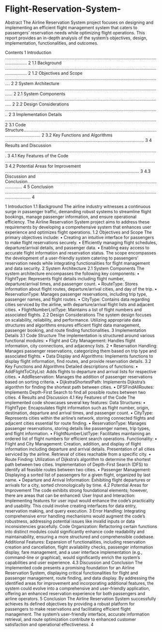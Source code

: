 # Flight-Reservation-System-

  
Abstract 
The Airline Reservation System project focuses on designing and implementing an efficient flight 
management system that caters to passengers’ reservation needs while optimizing flight operations. This 
report provides an in-depth analysis of the system’s objectives, design, implementation, functionalities, and 
outcomes. 
 
Contents 
1 Introduction .............................................................................................................................................. 2 
1.1 Background .............................................................................................................................................. 2 
1.2 Objectives and Scope ................................................................................................................................ 2 
2 System Architecture .................................................................................................................................. 2 
2.1 System Components ................................................................................................................................. 2 
2.2 Design Considerations .............................................................................................................................. 2 
3 Implementation Details ............................................................................................................................ 2 
3.1 Code Structure.......................................................................................................................................... 2 
3.2 Key Functions and Algorithms .................................................................................................................. 3 
4 Results and Discussion ............................................................................................................................. 3 
4.1 Key Features of the Code ........................................................................................................................... 3 
4.2 Potential Areas for Improvement .............................................................................................................. 3 
4.3 Discussion and Conclusion........................................................................................................................ 4 
5 Conclusion ................................................................................................................................................. 4 
 
1 Introduction 
1.1 Background 
The airline industry witnesses a continuous surge in passenger traffic, demanding robust systems to streamline 
flight bookings, manage passenger information, and ensure operational efficiency. The Airline Reservation 
System project aims to address these requirements by developing a comprehensive system that enhances user 
experience and optimizes flight operations. 
1.2 Objectives and Scope 
The primary objectives include: 
• Creating an intuitive interface for passengers to make flight reservations securely. 
• Efficiently managing flight schedules, departure/arrival details, and passenger data. 
• Enabling easy access to accurate flight information and reservation status. 
The scope encompasses the development of a user-friendly system catering to passengers’ reservation needs 
while integrating functionalities for flight management and data security. 
2 System Architecture 
2.1 System Components 
The system architecture encompasses the following key components: 
• FlightType: Represents flight details including flight number, departure/arrival times, and passenger 
count. 
• RouteType: Stores information about flight routes, departure/arrival cities, and day of the trip. 
• ReservationType: Manages passenger reservations, including trip type, passenger names, and flight 
routes. 
• CityType: Contains data regarding cities serviced by the airline, with departure/arrival flight lists and 
adjacent cities. 
• FlightNumberListType: Maintains a list of flight numbers and associated flights. 
2.2 Design Considerations 
The system design focuses on scalability, reliability, and performance. Utilizing appropriate data structures and 
algorithms ensures efficient flight data management, passenger booking, and route finding functionalities. 
3 Implementation Details 
3.1 Code Structure 
The implementation is structured around various functional modules: 
• Flight and City Management: Handles flight information, city connections, and adjacency lists. 
2 
• Reservation Handling: Manages passenger reservations, categorizing them based on trip type and 
associated flights. 
• Data Display and Algorithms: Implements functions to display flight information, find routes, and 
provide reservation details. 
3.2 Key Functions and Algorithms 
Detailed descriptions of functions: 
• AddFlightToCityList: Adds flights to departure and arrival lists for respective cities. 
• AddReservation: Manages the addition of passenger reservations based on sorting criteria. 
• DijkstraShortestPath: Implements Dijkstra’s algorithm for finding the shortest path between cities. 
• DFSFindAllRoutes: Implements Depth-First Search to find all possible routes between two cities. 
4 Results and Discussion 
4.1 Key Features of the Code 
The implemented code showcases several key features: Data 
Structures: 
• FlightType: Encapsulates flight information such as flight number, origin, destination, departure and 
arrival times, and passenger count. 
• CityType: Represents cities within the airline’s network, storing connected flights and adjacent cities 
essential for route finding. 
• ReservationType: Manages passenger reservations, storing details like passenger names, trip types, and 
flight information. 
• FlightNumberListType: Facilitates maintaining an ordered list of flight numbers for efficient search 
operations. 
Functionality: 
• Flight and City Management: Creation, addition, and display of flight information including departure 
and arrival details. Presentation of all cities serviced by the airline. Retrieval of cities reachable from a 
specific city. 
• Route Finding: Utilization of Dijkstra’s algorithm to determine the shortest path between two cities. 
Implementation of Depth-First Search (DFS) to identify all feasible routes between two cities. 
• Passenger Management: Displaying a sorted list of passengers for a given flight, organized by last name. 
• Departure and Arrival Information: Exhibiting flight departures or arrivals for a city, sorted 
chronologically by time. 
4.2 Potential Areas for Improvement 
The code exhibits strong foundational elements; however, there are areas that can be enhanced: 
User Input and Interaction: Implementing features for user input would enhance the code’s practicality 
and usability. This could involve creating interfaces for data entry, reservation making, and query execution. 
3 
Error Handling: Integrating comprehensive error handling mechanisms would augment the code’s 
robustness, addressing potential issues like invalid inputs or data inconsistencies gracefully. 
Code Organization: Refactoring certain functions into distinct modules could significantly enhance code 
readability and maintainability, ensuring a more structured and comprehensible codebase. 
Additional Features: Expansion of functionalities, including reservation creation and cancellation, flight 
availability checks, passenger information display, fare management, and a user interface implementation (e.g., 
command-line or graphical), would significantly enrich the system’s capabilities and user experience. 
4.3 Discussion and Conclusion 
The implemented code presents a promising foundation for an Airline Reservation System, displaying critical 
functionalities for flight and passenger management, route finding, and data display. By addressing the 
identified areas for improvement and incorporating additional features, the system could evolve into a 
comprehensive and user-friendly application, offering an enhanced reservation experience for both passengers 
and airline operators. 
5 Conclusion 
The Airline Reservation System successfully achieves its defined objectives by providing a robust platform for 
passengers to make reservations and facilitating efficient flight management. The system’s user-friendly 
interface, accurate information retrieval, and route optimization contribute to enhanced customer satisfaction 
and operational effectiveness. 
4 
